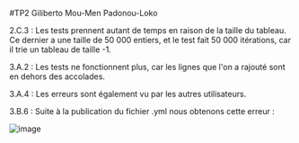 #TP2 Giliberto Mou-Men Padonou-Loko

2.C.3 :
Les tests prennent autant de temps en raison de la taille du tableau. Ce dernier a une taille de 50 000 entiers, et le test fait 50 000 itérations, car il trie un tableau de taille -1.

3.A.2 :
Les tests ne fonctionnent plus, car les lignes que l'on a rajouté sont en dehors des accolades.

3.A.4 : 
Les erreurs sont également vu par les autres utilisateurs.

3.B.6 :
Suite à la publication du fichier .yml nous obtenons cette erreur : 

![image](https://user-images.githubusercontent.com/32524670/150026865-e437be13-bb5a-4f6b-9d32-241d19407e2f.png)
